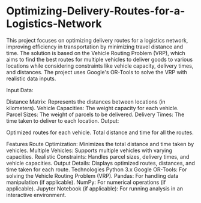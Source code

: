 # Optimizing-Delivery-Routes-for-a-Logistics-Network
This project focuses on optimizing delivery routes for a logistics network, improving efficiency in transportation by minimizing travel distance and time. The solution is based on the Vehicle Routing Problem (VRP), which aims to find the best routes for multiple vehicles to deliver goods to various locations while considering constraints like vehicle capacity, delivery times, and distances. The project uses Google's OR-Tools to solve the VRP with realistic data inputs.

Input Data:

Distance Matrix: Represents the distances between locations (in kilometers).
Vehicle Capacities: The weight capacity for each vehicle.
Parcel Sizes: The weight of parcels to be delivered.
Delivery Times: The time taken to deliver to each location.
Output:

Optimized routes for each vehicle.
Total distance and time for all the routes.

Features
Route Optimization: Minimizes the total distance and time taken by vehicles.
Multiple Vehicles: Supports multiple vehicles with varying capacities.
Realistic Constraints: Handles parcel sizes, delivery times, and vehicle capacities.
Output Details: Displays optimized routes, distances, and time taken for each route.
Technologies
Python 3.x
Google OR-Tools: For solving the Vehicle Routing Problem (VRP).
Pandas: For handling data manipulation (if applicable).
NumPy: For numerical operations (if applicable).
Jupyter Notebook (if applicable): For running analysis in an interactive environment.
